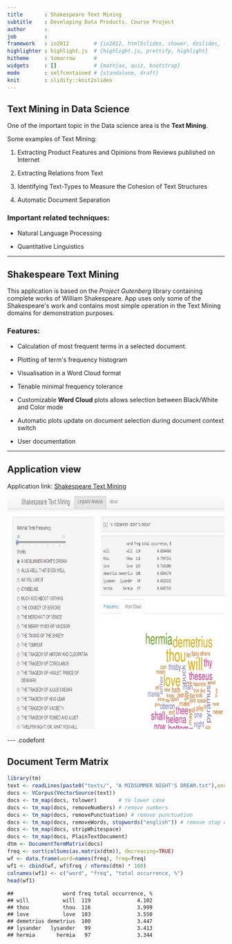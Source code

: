 ```yaml
---
title       : Shakespeare Text Mining
subtitle    : Developing Data Products. Course Project
author      : 
job         : 
framework   : io2012        # {io2012, html5slides, shower, dzslides, ...}
highlighter : highlight.js  # {highlight.js, prettify, highlight}
hitheme     : tomorrow      # 
widgets     : []            # {mathjax, quiz, bootstrap}
mode        : selfcontained # {standalone, draft}
knit        : slidify::knit2slides
---
```


## Text Mining in Data Science

One of the important topic in the Data science area is the **Text Mining**. 

Some examples of Text Mining:

1. Extracting Product Features and Opinions from Reviews published on Internet

2. Extracting Relations from Text

3. Identifying Text-Types to Measure the Cohesion of Text Structures

4. Automatic Document Separation

### Important related techniques:

- Natural Language Processing

- Quantitative Linguistics


---

## Shakespeare Text Mining

This application is based on the *Project Gutenberg* library containing complete works of William Shakespeare. App uses only some of the Shakespeare's work and contains most simple operation in the Text Mining domains for demonstration purposes.
### Features:

- Calculation of most frequent terms in a selected document.

- Plotting of term's frequency histogram

- Visualisation in a Word Cloud format

- Tenable minimal frequency tolerance

- Customizable **Word Cloud** plots allows selection between Black/White and Color mode

- Automatic plots update on document selection during document context switch

- User documentation

---


## Application view 

Application link: <a href="http://zhuchel.shinyapps.io/DevelopDataProducts"> Shakespeare Text Mining</a> 

 <img src="pic.jpg" alt="./pic.gpg" height="540" width="700"> 











--- .codefont 


## Document Term Matrix


```r
library(tm)
text <- readLines(paste0("texts/", "A MIDSUMMER NIGHT'S DREAM.txt"),encoding="UTF-8")
docs <- VCorpus(VectorSource(text))
docs <- tm_map(docs, tolower)       # to lower case
docs <- tm_map(docs, removeNumbers) # remove numbers
docs <- tm_map(docs, removePunctuation) # remove punctuation
docs <- tm_map(docs, removeWords, stopwords("english")) # remove stop words
docs <- tm_map(docs, stripWhitespace)
docs <- tm_map(docs, PlainTextDocument)
dtm <- DocumentTermMatrix(docs)  
freq <- sort(colSums(as.matrix(dtm)), decreasing=TRUE) 
wf <- data.frame(word=names(freq), freq=freq)
wf1 <- cbind(wf, wf$freq / nTerms(dtm) * 100)
colnames(wf1) <- c("word", "freq", "total occurrence, %")
head(wf1)  
```

```
##                word freq total occurrence, %
## will           will  119               4.102
## thou           thou  116               3.999
## love           love  103               3.550
## demetrius demetrius  100               3.447
## lysander   lysander   99               3.413
## hermia       hermia   97               3.344
```




